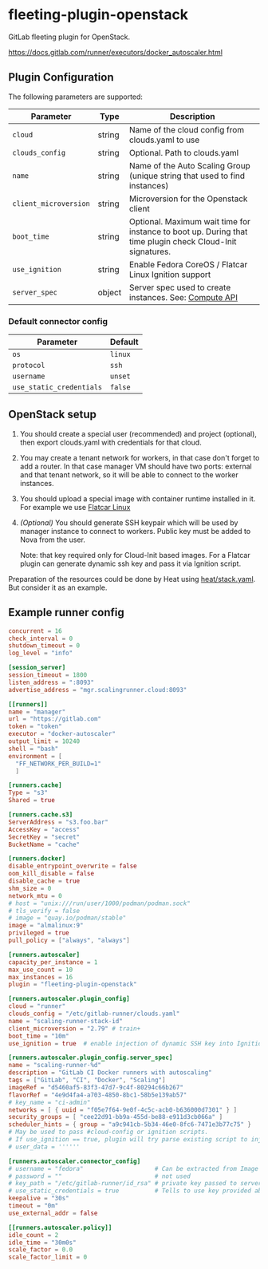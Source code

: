 fleeting-plugin-openstack
=========================

GitLab fleeting plugin for OpenStack.

https://docs.gitlab.com/runner/executors/docker_autoscaler.html


Plugin Configuration
--------------------

The following parameters are supported:

| Parameter             | Type   | Description |
|-----------------------|--------|-------------|
| `cloud`               | string | Name of the cloud config from clouds.yaml to use |
| `clouds_config`       | string | Optional. Path to clouds.yaml |
| `name`                | string | Name of the Auto Scaling Group (unique string that used to find instances) |
| `client_microversion` | string | Microversion for the Openstack client |
| `boot_time`           | string | Optional. Maximum wait time for instance to boot up. During that time plugin check Cloud-Init signatures. |
| `use_ignition`        | string | Enable Fedora CoreOS / Flatcar Linux Ignition support |
| `server_spec`         | object | Server spec used to create instances. See: [Compute API](https://docs.openstack.org/api-ref/compute/#create-server) |


### Default connector config

| Parameter                | Default  |
|--------------------------|----------|
| `os`                     | `linux`  |
| `protocol`               | `ssh`    |
| `username`               | `unset`  |
| `use_static_credentials` | `false`  |


OpenStack setup
---------------

1. You should create a special user (recommended) and project (optional),
   then export clouds.yaml with credentials for that cloud.

2. You may create a tenant network for workers, in that case don't forget to add a router.
   In that case manager VM should have two ports: external and that tenant network,
   so it will be able to connect to the worker instances.

3. You should upload a special image with container runtime installed in it.
   For example we use [Flatcar Linux](https://stable.release.flatcar-linux.net/amd64-usr/current/)

4. *(Optional)* You should generate SSH keypair which will be used by manager instance to connect to workers.
   Public key must be added to Nova from the user.

   Note: that key required only for Cloud-Init based images. For a Flatcar plugin can generate dynamic ssh key and pass it via Ignition script.

Preparation of the resources could be done by Heat using [heat/stack.yaml](heat/stack.yaml).
But consider it as an example.


Example runner config
---------------------
```toml
concurrent = 16
check_interval = 0
shutdown_timeout = 0
log_level = "info"

[session_server]
session_timeout = 1800
listen_address = ":8093"
advertise_address = "mgr.scalingrunner.cloud:8093"

[[runners]]
name = "manager"
url = "https://gitlab.com"
token = "token"
executor = "docker-autoscaler"
output_limit = 10240
shell = "bash"
environment = [
  "FF_NETWORK_PER_BUILD=1"
  ]

[runners.cache]
Type = "s3"
Shared = true

[runners.cache.s3]
ServerAddress = "s3.foo.bar"
AccessKey = "access"
SecretKey = "secret"
BucketName = "cache"

[runners.docker]
disable_entrypoint_overwrite = false
oom_kill_disable = false
disable_cache = true
shm_size = 0
network_mtu = 0
# host = "unix:///run/user/1000/podman/podman.sock"
# tls_verify = false
# image = "quay.io/podman/stable"
image = "almalinux:9"
privileged = true
pull_policy = ["always", "always"]

[runners.autoscaler]
capacity_per_instance = 1
max_use_count = 10
max_instances = 16
plugin = "fleeting-plugin-openstack"

[runners.autoscaler.plugin_config]
cloud = "runner"
clouds_config = "/etc/gitlab-runner/clouds.yaml"
name = "scaling-runner-stack-id"
client_microversion = "2.79" # train+
boot_time = "10m"
use_ignition = true  # enable injection of dynamic SSH key into Ignition config

[runners.autoscaler.plugin_config.server_spec]
name = "scaling-runner-%d"                                               # %d replaced with instance index
description = "GitLab CI Docker runners with autoscaling"
tags = ["GitLab", "CI", "Docker", "Scaling"]
imageRef = "d5460af5-83f3-47d7-9c4f-80294c66b267"                       # Flatcar Linux
flavorRef = "4e9d4fa4-a703-4850-8bc1-58b5e139ab57"                      # xlarge flavor
# key_name = "ci-admin"                                                 # SSH public key for worker nodes
networks = [ { uuid = "f05e7f64-9e0f-4c5c-acb0-b636000d7301" } ]        # tenant network
security_groups = [ "cee22d91-bb9a-455d-be88-e911d3cb066a" ]            # allow SSH ingress from tenant network
scheduler_hints = { group = "a9c941cb-5b34-46e0-8fc6-7471e3b77c75" }    # [Soft-]Anti-Affinity group
# May be used to pass #cloud-config or ignition scripts.
# If use_ignition == true, plugin will try parse existing script to inject passwd.users entry.
# user_data = ''''''

[runners.autoscaler.connector_config]
# username = "fedora"                    # Can be extracted from Image metadata os_admin_user
# password = ""                          # not used
# key_path = "/etc/gitlab-runner/id_rsa" # private key passed to server_spec.key_name. Required in cloud-init mode, optional for Ignition.
# use_static_credentials = true          # Tells to use key provided above.
keepalive = "30s"
timeout = "0m"
use_external_addr = false

[[runners.autoscaler.policy]]
idle_count = 2
idle_time = "30m0s"
scale_factor = 0.0
scale_factor_limit = 0
```
